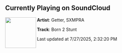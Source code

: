 ## Currently Playing on SoundCloud

[<img align="left" width="100" src="https://i1.sndcdn.com/artworks-cRpTDMdstAmM-0-t500x500.png">](https://soundcloud.com/getterofficial/born-2-stunt-feat-sxmpra)

**Artist**: Getter, SXMPRA 

**Track**: Born 2 Stunt

Last updated at 7/27/2025, 2:32:20 PM
